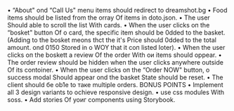 • “About" ond “CaII Us" menu items should redirect to dreamshot.bg
• Food items should be Iisted from the orray Of items in doto.json.
• The user Should able to scroll the list With cards.
• When the user clicks оп the “bosket" button Of о card, the specific item should
be 0dded to the basket.(Adding to the bosket meons thct the it's Price should
0dded to the total amount. ond 0150 Stored in о WOY that it соп listed
Ioter).
• When the user clicks оп the boskett а review Of the order With ои items should
oppear.
• The order review should be hidden when the user clicks anywhere outside Of
its contoiner.
• When the user clicks оп the “Order NOW" button, о success modal Should
appear ond the basket State shouId be reset.
• The cIient shouId бе ob1e to таке multiple orders.
BONUS POINTS
• lmplement all З design variants to ochieve responsive design.
• use css modules With soss.
• Add stories Of уоиг components using Storybook.